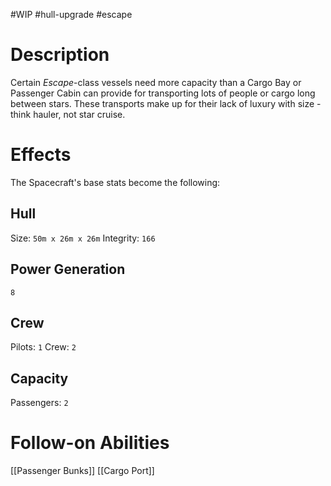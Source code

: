 #WIP #hull-upgrade #escape

# Description

Certain *Escape*-class vessels need more capacity than a Cargo Bay or Passenger Cabin can provide for transporting lots of people or cargo long between stars. These transports make up for their lack of luxury with size - think hauler, not star cruise. 

# Effects

The Spacecraft's base stats become the following:

## Hull

Size: `50m x 26m x 26m`
Integrity: `166`

## Power Generation

`8`

## Crew

Pilots: `1`
Crew: `2`

## Capacity

Passengers: `2`

# Follow-on Abilities

[[Passenger Bunks]]
[[Cargo Port]]